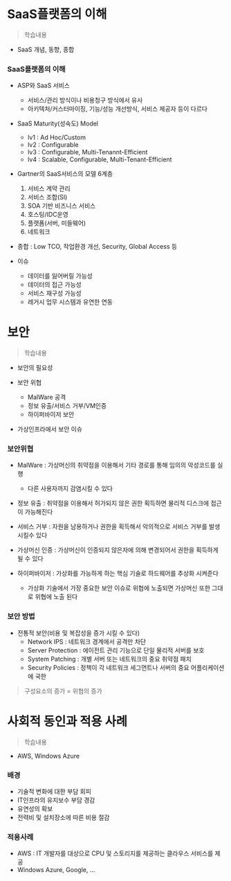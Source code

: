 # SaaS플랫폼의 이해
> 학습내용
- SaaS 개념, 동향, 종합

### SaaS플랫폼의 이해
- ASP와 SaaS 서비스
	- 서비스/관리 방식이나 비용청구 방식에서 유사
	- 아키텍처/커스터마이징, 기능/성능 개선방식, 서비스 제공자 등이 다르다

- SaaS Maturity(성숙도) Model
	- lv1 : Ad Hoc/Custom
	- lv2 : Configurable
	- lv3 : Configurable, Multi-Tenannt-Efficient
	- lv4 : Scalable, Configurable, Multi-Tenant-Efficient
	
- Gartner의 SaaS서비스의 모델 6계층
	1. 서비스 계약 관리
	2. 서비스 조합(SI)
	3. SOA 기반 비즈니스 서비스
	4. 호스팅/IDC운영
	5. 플랫폼(서버, 미들웨어)
	6. 네트워크


- 종합 : Low TCO, 작업환경 개선, Security, Global Access 등
- 이슈 
	- 데이터를 잃어버릴 가능성
	- 데이터의 접근 가능성
	- 서비스 재구성 가능성
	- 레거시 업무 시스템과 유연한 연동

# 보안
> 학습내용
- 보안의 필요성
- 보안 위협
	- MalWare 공격
	- 정보 유출/서비스 거부/VM인증
	- 하이퍼바이저 보안

- 가상인프라에서 보안 이슈

### 보안위협
- MalWare : 가상머신의 취약점을 이용해서 기타 경로를 통해 임의의 악성코드를 실행
	- 다른 사용자까지 감염시킬 수 있다

- 정보 유출 : 취약점을 이용해서 허가되지 않은 권한 획득하면 물리적 디스크에 접근이 가능해진다
- 서비스 거부 : 자원을 남용하거나 권한을 획득해서 악의적으로 서비스 거부를 발생 시킬수 있다
- 가상머신 인증 : 가상머신이 인증되지 않은자에 의해 변경되어서 권한을 획득하게 될 수 있다

- 하이퍼바이저 : 가상화를 가능하게 하는 핵심 기술로 하드웨어를 추상화 시켜준다
	- 가상화 기술에서 가장 중요한 보안 이슈로 위협에 노출되면 가상머신 또한 그대로 위협에 노출 된다


### 보안 방법
- 전통적 보안(비용 및 복잡성을 증가 시킬 수 있다)
	- Network IPS : 네트워크 경계에서 공격만 차단
	- Server Protection : 에이전트 관리 기능으로 단일 물리적 서버를 보호
	- System Patching : 개별 서버 또는 네트워크의 중요 취약점 패치
	- Security Policies : 정책이 각 네트워크 세그먼트나 서버의 중요 어플리케이션에 국한

> 구성요소의 증가 = 위협의 증가


# 사회적 동인과 적용 사례
> 학습내용
- AWS, Windows Azure

### 배경
- 기술적 변화에 대한 부담 회피
- IT인프라의 유지보수 부담 경감
- 유연성의 확보
- 전력비 및 설치장소에 따른 비용 절감

### 적용사례
- AWS : IT 개발자를 대상으로 CPU 및 스토리지를 제공하는 클라우스 서비스를 제공
- Windows Azure, Google, ...

